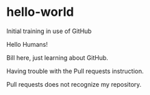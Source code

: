 # hello-world
Initial training in use of GitHub

Hello Humans!

Bill here, just learning about GitHub.  

Having trouble with the Pull requests instruction.

Pull requests does not recognize my repository.  

